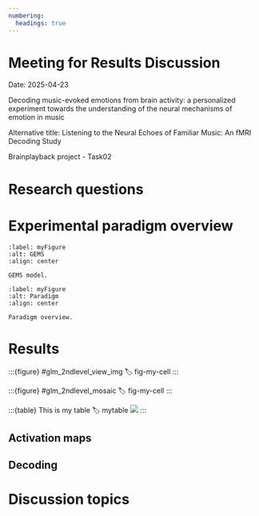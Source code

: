 ```yaml
---
numbering:
  headings: true
---
```


# Meeting for Results Discussion
Date: 2025-04-23

Decoding music-evoked emotions from brain activity: a personalized experiment towards the understanding of the neural mechanisms of emotion in music

Alternative title: Listening to the Neural Echoes of Familiar Music: An fMRI Decoding Study

Brainplayback project - Task02

# Research questions

# Experimental paradigm overview

```{figure} ./emotion-framework-zentner.png
:label: myFigure
:alt: GEMS
:align: center

GEMS model.
```

```{figure} ./paradigm_task02.png
:label: myFigure
:alt: Paradigm
:align: center

Paradigm overview.
```


# Results

:::{figure} #glm_2ndlevel_view_img
:label: fig-my-cell
:::

:::{figure} #glm_2ndlevel_mosaic
:label: fig-my-cell
:::

:::{table} This is my table
:label: mytable
![](#glm_2ndlevel_cluster_table)
:::


## Activation maps

## Decoding

# Discussion topics